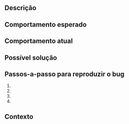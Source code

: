 ## Descrição

## Comportamento esperado

## Comportamento atual

## Possível solução

## Passos-a-passo para reproduzir o bug
1.
2.
3.
4.

## Contexto
